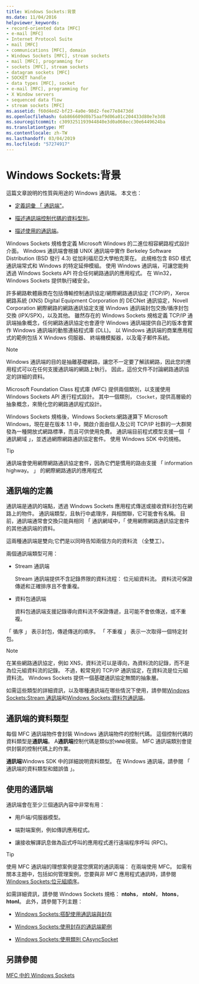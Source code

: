 ```yaml
---
title: Windows Sockets:背景
ms.date: 11/04/2016
helpviewer_keywords:
- record-oriented data [MFC]
- e-mail [MFC]
- Internet Protocol Suite
- mail [MFC]
- communications [MFC], domain
- Windows Sockets [MFC], stream sockets
- mail [MFC], programming for
- sockets [MFC], stream sockets
- datagram sockets [MFC]
- SOCKET handle
- data types [MFC], socket
- e-mail [MFC], programming for
- X Window servers
- sequenced data flow
- stream sockets [MFC]
ms.assetid: f60d4ed2-bf23-4a0e-98d2-fee77e8473dd
ms.openlocfilehash: 6ab866609d0b75aaf9d06a01c204433d80e7e3d8
ms.sourcegitcommit: c3093251193944840e3d0a068ecc30e6449624ba
ms.translationtype: MT
ms.contentlocale: zh-TW
ms.lasthandoff: 03/04/2019
ms.locfileid: "57274917"
---
```

# <a name="windows-sockets-background"></a>Windows Sockets:背景

這篇文章說明的性質與用途的 Windows 通訊端。 本文也：

- [定義詞彙 「 通訊端"](#_core_definition_of_a_socket)。

- [描述通訊端控制代碼的資料型別](#_core_the_socket_data_type)。

- [描述使用的通訊端](#_core_uses_for_sockets)。

Windows Sockets 規格會定義 Microsoft Windows 的二進位相容網路程式設計介面。 Windows 通訊端會根據 UNIX 通訊端中實作 Berkeley Software Distribution (BSD 發行 4.3) 從加利福尼亞大學柏克萊在。 此規格包含 BSD 樣式通訊端常式和 Windows 的特定延伸模組。 使用 Windows 通訊端，可讓您能夠透過 Windows Sockets API 符合任何網路通訊的應用程式。 在 Win32，Windows Sockets 提供執行緒安全。

許多網路軟體廠商在包括傳輸控制通訊協定/網際網路通訊協定 (TCP/IP)，Xerox 網路系統 (XNS) Digital Equipment Corporation 的 DECNet 通訊協定，Novell Corporation 網際網路的網路通訊協定支援 Windows 通訊端封包交換/循序封包交換 (IPX/SPX)，以及其他。 雖然存在的 Windows Sockets 規格定義 TCP/IP 通訊端抽象概念，任何網路通訊協定也會遵守 Windows 通訊端提供自己的版本會實作 Windows 通訊端的動態連結程式庫 (DLL)。 以 Windows 通訊端的商業應用程式的範例包括 X Windows 伺服器、 終端機模擬器，以及電子郵件系統。

> [!NOTE]
>  Windows 通訊端的目的是抽離基礎網路，讓您不一定要了解該網路，因此您的應用程式可以在任何支援通訊端的網路上執行。 因此，這份文件不討論網路通訊協定的詳細的資料。

Microsoft Foundation Class 程式庫 (MFC) 提供兩個類別，以支援使用 Windows Sockets API 進行程式設計。 其中一個類別， `CSocket`，提供高層級的抽象概念，來簡化您的網路通訊程式設計。

Windows Sockets 規格後，Windows Sockets:網路運算下 Microsoft Windows，現在是在版本 1.1 中，開啟介面由個人及公司 TCP/IP 社群的一大群開發為一種開放式網路標準，而且可供使用免費。 通訊端目前程式模型支援一個 「 通訊網域 」，並透過網際網路通訊協定套件。 使用 Windows SDK 中的規格。

> [!TIP]
>  通訊端會使用網際網路通訊協定套件，因為它們是慣用的路由支援 「 information highway。 」 的網際網路通訊的應用程式

##  <a name="_core_definition_of_a_socket"></a> 通訊端的定義

通訊端是通訊的端點，透過 Windows Sockets 應用程式傳送或接收資料封包在網路上的物件。 通訊端類型，且執行中處理序，與相關聯，它可能會有名稱。 目前，通訊端通常會交換只能與相同 「 通訊網域中，「 使用網際網路通訊協定套件的其他通訊端的資料。

這兩種通訊端是雙向;它們是以同時告知兩個方向的資料流 （全雙工）。

兩個通訊端類型可用：

- Stream 通訊端

   Stream 通訊端提供不含記錄界限的資料流程： 位元組資料流。 資料流可保證傳遞和正確排序且不會重複。

- 資料包通訊端

   資料包通訊端支援記錄導向資料流不保證傳遞，且可能不會依傳送，或不重複。

「 循序 」 表示封包，傳遞傳送的順序。 「 不重複 」 表示一次取得一個特定封包。

> [!NOTE]
>  在某些網路通訊協定，例如 XNS，資料流可以是導向，為資料流的記錄，而不是為位元組資料流的記錄。 不過，較常見的 TCP/IP 通訊協定，在資料流是位元組資料流。 Windows Sockets 提供一個基礎通訊協定無關的抽象層。

如需這些類型的詳細資訊，以及哪種通訊端在哪些情況下使用，請參閱[Windows Sockets:Stream 通訊端](../mfc/windows-sockets-stream-sockets.md)和[Windows Sockets:資料包通訊端](../mfc/windows-sockets-datagram-sockets.md)。

##  <a name="_core_the_socket_data_type"></a> 通訊端的資料類型

每個 MFC 通訊端物件會封裝 Windows 通訊端物件的控制代碼。 這個控制代碼的資料類型是**通訊端**。 A**通訊端**控制代碼是類似於`HWND`視窗。 MFC 通訊端類別會提供封裝的控制代碼上的作業。

**通訊端**Windows SDK 中的詳細說明資料類型。 在 Windows 通訊端，請參閱 「 通訊端的資料類型和錯誤值 」。

##  <a name="_core_uses_for_sockets"></a> 使用的通訊端

通訊端會在至少三個通訊內容中非常有用：

- 用戶端/伺服器模型。

- 端對端案例，例如傳訊應用程式。

- 讓接收解譯訊息做為函式呼叫的應用程式進行遠端程序呼叫 (RPC)。

> [!TIP]
>  使用 MFC 通訊端的理想案例是當您撰寫的通訊兩端： 在兩端使用 MFC。 如需有關本主題中，包括如何管理案例，您要與非 MFC 應用程式通訊時，請參閱[Windows Sockets:位元組順序](../mfc/windows-sockets-byte-ordering.md)。

如需詳細資訊，請參閱 Windows Sockets 規格： **ntohs**， **ntohl**， **htons**， **htonl**。 此外，請參閱下列主題：

- [Windows Sockets:搭配使用通訊端與封存](../mfc/windows-sockets-using-sockets-with-archives.md)

- [Windows Sockets:使用封存的通訊端範例](../mfc/windows-sockets-example-of-sockets-using-archives.md)

- [Windows Sockets:使用類別 CAsyncSocket](../mfc/windows-sockets-using-class-casyncsocket.md)

## <a name="see-also"></a>另請參閱

[MFC 中的 Windows Sockets](../mfc/windows-sockets-in-mfc.md)
